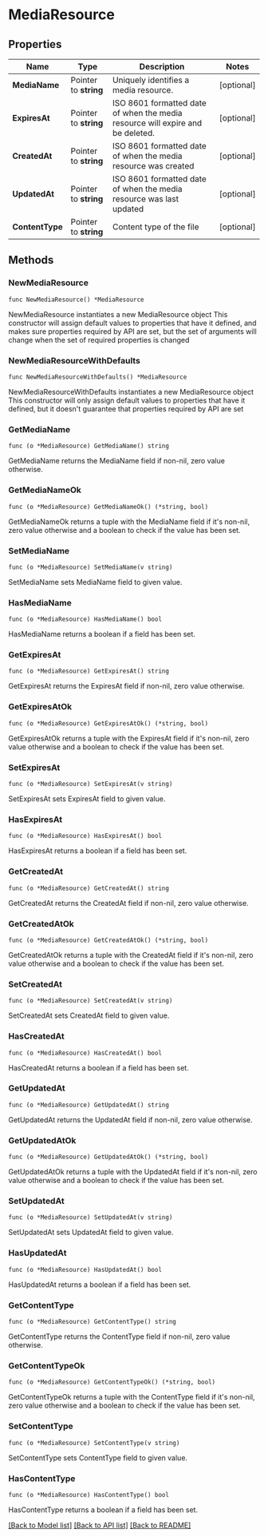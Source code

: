 # MediaResource

## Properties

Name | Type | Description | Notes
------------ | ------------- | ------------- | -------------
**MediaName** | Pointer to **string** | Uniquely identifies a media resource. | [optional] 
**ExpiresAt** | Pointer to **string** | ISO 8601 formatted date of when the media resource will expire and be deleted. | [optional] 
**CreatedAt** | Pointer to **string** | ISO 8601 formatted date of when the media resource was created | [optional] 
**UpdatedAt** | Pointer to **string** | ISO 8601 formatted date of when the media resource was last updated | [optional] 
**ContentType** | Pointer to **string** | Content type of the file | [optional] 

## Methods

### NewMediaResource

`func NewMediaResource() *MediaResource`

NewMediaResource instantiates a new MediaResource object
This constructor will assign default values to properties that have it defined,
and makes sure properties required by API are set, but the set of arguments
will change when the set of required properties is changed

### NewMediaResourceWithDefaults

`func NewMediaResourceWithDefaults() *MediaResource`

NewMediaResourceWithDefaults instantiates a new MediaResource object
This constructor will only assign default values to properties that have it defined,
but it doesn't guarantee that properties required by API are set

### GetMediaName

`func (o *MediaResource) GetMediaName() string`

GetMediaName returns the MediaName field if non-nil, zero value otherwise.

### GetMediaNameOk

`func (o *MediaResource) GetMediaNameOk() (*string, bool)`

GetMediaNameOk returns a tuple with the MediaName field if it's non-nil, zero value otherwise
and a boolean to check if the value has been set.

### SetMediaName

`func (o *MediaResource) SetMediaName(v string)`

SetMediaName sets MediaName field to given value.

### HasMediaName

`func (o *MediaResource) HasMediaName() bool`

HasMediaName returns a boolean if a field has been set.

### GetExpiresAt

`func (o *MediaResource) GetExpiresAt() string`

GetExpiresAt returns the ExpiresAt field if non-nil, zero value otherwise.

### GetExpiresAtOk

`func (o *MediaResource) GetExpiresAtOk() (*string, bool)`

GetExpiresAtOk returns a tuple with the ExpiresAt field if it's non-nil, zero value otherwise
and a boolean to check if the value has been set.

### SetExpiresAt

`func (o *MediaResource) SetExpiresAt(v string)`

SetExpiresAt sets ExpiresAt field to given value.

### HasExpiresAt

`func (o *MediaResource) HasExpiresAt() bool`

HasExpiresAt returns a boolean if a field has been set.

### GetCreatedAt

`func (o *MediaResource) GetCreatedAt() string`

GetCreatedAt returns the CreatedAt field if non-nil, zero value otherwise.

### GetCreatedAtOk

`func (o *MediaResource) GetCreatedAtOk() (*string, bool)`

GetCreatedAtOk returns a tuple with the CreatedAt field if it's non-nil, zero value otherwise
and a boolean to check if the value has been set.

### SetCreatedAt

`func (o *MediaResource) SetCreatedAt(v string)`

SetCreatedAt sets CreatedAt field to given value.

### HasCreatedAt

`func (o *MediaResource) HasCreatedAt() bool`

HasCreatedAt returns a boolean if a field has been set.

### GetUpdatedAt

`func (o *MediaResource) GetUpdatedAt() string`

GetUpdatedAt returns the UpdatedAt field if non-nil, zero value otherwise.

### GetUpdatedAtOk

`func (o *MediaResource) GetUpdatedAtOk() (*string, bool)`

GetUpdatedAtOk returns a tuple with the UpdatedAt field if it's non-nil, zero value otherwise
and a boolean to check if the value has been set.

### SetUpdatedAt

`func (o *MediaResource) SetUpdatedAt(v string)`

SetUpdatedAt sets UpdatedAt field to given value.

### HasUpdatedAt

`func (o *MediaResource) HasUpdatedAt() bool`

HasUpdatedAt returns a boolean if a field has been set.

### GetContentType

`func (o *MediaResource) GetContentType() string`

GetContentType returns the ContentType field if non-nil, zero value otherwise.

### GetContentTypeOk

`func (o *MediaResource) GetContentTypeOk() (*string, bool)`

GetContentTypeOk returns a tuple with the ContentType field if it's non-nil, zero value otherwise
and a boolean to check if the value has been set.

### SetContentType

`func (o *MediaResource) SetContentType(v string)`

SetContentType sets ContentType field to given value.

### HasContentType

`func (o *MediaResource) HasContentType() bool`

HasContentType returns a boolean if a field has been set.


[[Back to Model list]](../README.md#documentation-for-models) [[Back to API list]](../README.md#documentation-for-api-endpoints) [[Back to README]](../README.md)


